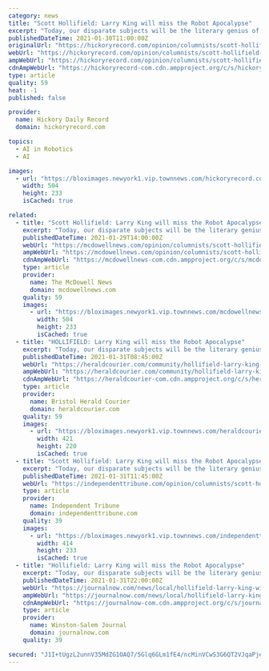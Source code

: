 ```yaml
---
category: news
title: "Scott Hollifield: Larry King will miss the Robot Apocalypse"
excerpt: "Today, our disparate subjects will be the literary genius of the late Larry King and the inevitable end of the world as we know it brought about by killer robots."
publishedDateTime: 2021-01-30T11:00:00Z
originalUrl: "https://hickoryrecord.com/opinion/columnists/scott-hollifield-larry-king-will-miss-the-robot-apocalypse/article_45f1e9e2-61a8-11eb-b0c5-dfa087330ef1.html"
webUrl: "https://hickoryrecord.com/opinion/columnists/scott-hollifield-larry-king-will-miss-the-robot-apocalypse/article_45f1e9e2-61a8-11eb-b0c5-dfa087330ef1.html"
ampWebUrl: "https://hickoryrecord.com/opinion/columnists/scott-hollifield-larry-king-will-miss-the-robot-apocalypse/article_45f1e9e2-61a8-11eb-b0c5-dfa087330ef1.amp.html"
cdnAmpWebUrl: "https://hickoryrecord-com.cdn.ampproject.org/c/s/hickoryrecord.com/opinion/columnists/scott-hollifield-larry-king-will-miss-the-robot-apocalypse/article_45f1e9e2-61a8-11eb-b0c5-dfa087330ef1.amp.html"
type: article
quality: 59
heat: -1
published: false

provider:
  name: Hickory Daily Record
  domain: hickoryrecord.com

topics:
  - AI in Robotics
  - AI

images:
  - url: "https://bloximages.newyork1.vip.townnews.com/hickoryrecord.com/content/tncms/assets/v3/editorial/4/5e/45eb0942-61a8-11eb-b0c4-7b12bc0878ae/60131fec0930e.image.jpg"
    width: 504
    height: 233
    isCached: true

related:
  - title: "Scott Hollifield: Larry King will miss the Robot Apocalypse"
    excerpt: "Today, our disparate subjects will be the literary genius of the late Larry King and the inevitable end of the world as we know it brought about by killer robots."
    publishedDateTime: 2021-01-29T14:00:00Z
    webUrl: "https://mcdowellnews.com/opinion/columnists/scott-hollifield-larry-king-will-miss-the-robot-apocalypse/article_e6b5924e-6184-11eb-bbc1-cb7da67dedb2.html"
    ampWebUrl: "https://mcdowellnews.com/opinion/columnists/scott-hollifield-larry-king-will-miss-the-robot-apocalypse/article_e6b5924e-6184-11eb-bbc1-cb7da67dedb2.amp.html"
    cdnAmpWebUrl: "https://mcdowellnews-com.cdn.ampproject.org/c/s/mcdowellnews.com/opinion/columnists/scott-hollifield-larry-king-will-miss-the-robot-apocalypse/article_e6b5924e-6184-11eb-bbc1-cb7da67dedb2.amp.html"
    type: article
    provider:
      name: The McDowell News
      domain: mcdowellnews.com
    quality: 59
    images:
      - url: "https://bloximages.newyork1.vip.townnews.com/mcdowellnews.com/content/tncms/assets/v3/editorial/5/ed/5ed587b6-6185-11eb-ab39-1f16da3304cd/6012e55d6f04d.image.jpg"
        width: 504
        height: 233
        isCached: true
  - title: "HOLLIFIELD: Larry King will miss the Robot Apocalypse"
    excerpt: "Today, our disparate subjects will be the literary genius of the late Larry King and the inevitable end of the world as we know it brought about by killer robots."
    publishedDateTime: 2021-01-31T08:45:00Z
    webUrl: "https://heraldcourier.com/community/hollifield-larry-king-will-miss-the-robot-apocalypse/article_0eb64c84-7593-53b2-9aab-cc89f63f0239.html"
    ampWebUrl: "https://heraldcourier.com/community/hollifield-larry-king-will-miss-the-robot-apocalypse/article_0eb64c84-7593-53b2-9aab-cc89f63f0239.amp.html"
    cdnAmpWebUrl: "https://heraldcourier-com.cdn.ampproject.org/c/s/heraldcourier.com/community/hollifield-larry-king-will-miss-the-robot-apocalypse/article_0eb64c84-7593-53b2-9aab-cc89f63f0239.amp.html"
    type: article
    provider:
      name: Bristol Herald Courier
      domain: heraldcourier.com
    quality: 59
    images:
      - url: "https://bloximages.newyork1.vip.townnews.com/heraldcourier.com/content/tncms/assets/v3/editorial/1/f3/1f39f51e-b959-11e8-aa23-5b9e7b3fa293/5b9dc17bef052.image.jpg"
        width: 421
        height: 220
        isCached: true
  - title: "Scott Hollifield: Larry King will miss the Robot Apocalypse"
    excerpt: "Today, our disparate subjects will be the literary genius of the late Larry King and the inevitable end of the world as we know it brought about by killer robots."
    publishedDateTime: 2021-01-31T11:45:00Z
    webUrl: "https://independenttribune.com/opinion/columnists/scott-hollifield-larry-king-will-miss-the-robot-apocalypse/article_d06acca6-61a8-11eb-a150-9fda6da5ae72.html"
    type: article
    provider:
      name: Independent Tribune
      domain: independenttribune.com
    quality: 39
    images:
      - url: "https://bloximages.newyork1.vip.townnews.com/independenttribune.com/content/tncms/assets/v3/editorial/d/06/d06399e0-61a8-11eb-a14f-3ba7d121a494/601320d456440.image.jpg?crop=414%2C233%2C44%2C0&resize=414%2C233&order=crop%2Cresize"
        width: 414
        height: 233
        isCached: true
  - title: "Hollifield: Larry King will miss the Robot Apocalypse"
    excerpt: "Today, our disparate subjects will be the literary genius of the late Larry King and the inevitable end of the world as we know it brought about by killer robots."
    publishedDateTime: 2021-01-31T22:00:00Z
    webUrl: "https://journalnow.com/news/local/hollifield-larry-king-will-miss-the-robot-apocalypse/article_53c2c810-628f-11eb-8bbe-3339ac48fd6c.html"
    ampWebUrl: "https://journalnow.com/news/local/hollifield-larry-king-will-miss-the-robot-apocalypse/article_53c2c810-628f-11eb-8bbe-3339ac48fd6c.amp.html"
    cdnAmpWebUrl: "https://journalnow-com.cdn.ampproject.org/c/s/journalnow.com/news/local/hollifield-larry-king-will-miss-the-robot-apocalypse/article_53c2c810-628f-11eb-8bbe-3339ac48fd6c.amp.html"
    type: article
    provider:
      name: Winston-Salem Journal
      domain: journalnow.com
    quality: 39

secured: "J1I+tUgzL2unnV35MdZG1OAQ7/5Glq6GLm1fE4/ncMinVCwS3G6QT2VJqaPjeW5A80hEPNgJCjL77d+ZqkH61pJnWtV8h6nfmr/V2YbLKuKfqwtT8w6fr/y+Vw73LP6wxGNbWjBjHeDnv4E6ZTUgpbTeNnbZ58ThyFXMsfybQ3fiGxHDoKIUOfp7pKha6JPpnUAShl7GkHFRgDsyAGG3KD/LY6/iVyzwmgZQt2hBGBrnlx1q3y9z/RZLShtEMs9OEv578hkI1Gz3/jAGh433E5JyB/qD9O7dOfwD7uYvZaCbcDggJ2pS5/Oql1udrWmYXDg1rNhn4qdMA2HUrhpzocYY4vxTt7WJDSAmGkSMUIE=;DQurEZGAeLD1Eq30wz0BsA=="
---
```


